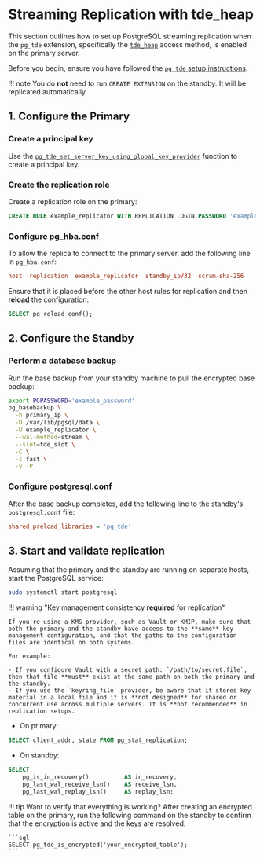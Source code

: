 # Streaming Replication with tde_heap

This section outlines how to set up PostgreSQL streaming replication when the `pg_tde` extension, specifically the [`tde_heap`](index/table-access-method.md) access method, is enabled on the primary server.

Before you begin, ensure you have followed the [`pg_tde` setup instructions](setup.md).

!!! note
    You do **not** need to run `CREATE EXTENSION` on the standby. It will be replicated automatically.

## 1. Configure the Primary

### Create a principal key

Use the [`pg_tde_set_server_key_using_global_key_provider`](functions.md#pg_tde_set_server_key_using_global_key_provider) function to create a principal key.

### Create the replication role

Create a replication role on the primary:

```sql
CREATE ROLE example_replicator WITH REPLICATION LOGIN PASSWORD 'example_password';
```

### Configure pg_hba.conf

To allow the replica to connect to the primary server, add the following line in `pg_hba.conf`:

```conf
host  replication  example_replicator  standby_ip/32  scram-sha-256
```

Ensure that it is placed before the other host rules for replication and then **reload** the configuration:

```sql
SELECT pg_reload_conf();
```

## 2. Configure the Standby

### Perform a database backup

Run the base backup from your standby machine to pull the encrypted base backup:

```bash
export PGPASSWORD='example_password'
pg_basebackup \
  -h primary_ip \
  -D /var/lib/pgsql/data \
  -U example_replicator \
  --wal-method=stream \
  --slot=tde_slot \
  -C \
  -c fast \
  -v -P
```

### Configure postgresql.conf

After the base backup completes, add the following line to the standby's `postgresql.conf` file:

```ini
shared_preload_libraries = 'pg_tde'
```

## 3. Start and validate replication

Assuming that the primary and the standby are running on separate hosts, start the PostgreSQL service:

```bash
sudo systemctl start postgresql
```

!!! warning "Key management consistency **required** for replication"

    If you're using a KMS provider, such as Vault or KMIP, make sure that both the primary and the standby have access to the **same** key management configuration, and that the paths to the configuration files are identical on both systems.

    For example:

    - If you configure Vault with a secret path: `/path/to/secret.file`, then that file **must** exist at the same path on both the primary and the standby.
    - If you use the `keyring_file` provider, be aware that it stores key material in a local file and it is **not designed** for shared or concurrent use across multiple servers. It is **not recommended** in replication setups.

* On primary:

```sql
SELECT client_addr, state FROM pg_stat_replication;
```

* On standby:

```sql
SELECT
    pg_is_in_recovery()          AS in_recovery,
    pg_last_wal_receive_lsn()    AS receive_lsn,
    pg_last_wal_replay_lsn()     AS replay_lsn;
```

!!! tip
    Want to verify that everything is working? After creating an encrypted table on the primary, run the following command on the standby to confirm that the encryption is active and the keys are resolved:

    ```sql
    SELECT pg_tde_is_encrypted('your_encrypted_table');
    ```
